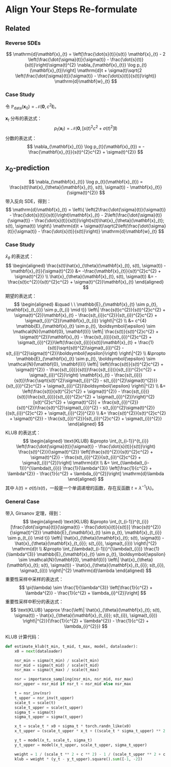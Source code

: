 # Align Your Steps Re-formulate

## Related

### Reverse SDEs

$$
\mathrm{d}\mathbf{x}_{t} = \left[\frac{\dot{s}(t)}{s(t)} \mathbf{x}_{t} - 2 \left(\frac{\dot{\sigma}(t)}{\sigma(t)} - \frac{\dot{s}(t)}{s(t)}\right)\sigma(t)^{2} \nabla_{\mathbf{x}_{t}} \log p_{t}(\mathbf{x}_{t})\right] \mathrm{d}t + \sigma(t)\sqrt{2 \left(\frac{\dot{\sigma}(t)}{\sigma(t)} - \frac{\dot{s}(t)}{s(t)}\right)} \mathrm{d}\mathbf{w}_{t}
$$

### Case Study

令 $\mathbb{P}_{\text{data}}(\mathbf{x}_{0}) = \mathcal{N}(\mathbf{0}, c^{2}\mathbf{I})$。

$\mathbf{x}_{t}$ 分布的表达式：
$$
p_{t}(\mathbf{x}_{t}) = \mathcal{N}\left(\mathbf{0}, \left[s(t)^{2}c^{2} + \sigma(t)^{2}\right]\mathbf{I}\right)
$$
分数的表达式：
$$
\nabla_{\mathbf{x}_{t}} \log p_{t}(\mathbf{x}_{t}) = -\frac{\mathbf{x}_{t}}{s(t)^{2}c^{2} + \sigma(t)^{2}}
$$

## $x_{0}$-prediction

$$
\nabla_{\mathbf{x}_{t}} \log p_{t}(\mathbf{x}_{t}) = \frac{s(t)\hat{x}_{\theta}(\mathbf{x}_{t}, s(t), \sigma(t)) - \mathbf{x}_{t}}{\sigma(t)^{2}}
$$
带入反向 SDE，得到：
$$
\mathrm{d}\mathbf{x}_{t} = \left\{ \left(2\frac{\dot{\sigma}(t)}{\sigma(t)} - \frac{\dot{s}(t)}{s(t)}\right)\mathbf{x}_{t} - 2\left(\frac{\dot{\sigma}(t)}{\sigma(t)} - \frac{\dot{s}(t)}{s(t)}\right)s(t)\hat{x}_{\theta}(\mathbf{x}_{t}; s(t), \sigma(t)) \right\} \mathrm{d}t + \sigma(t)\sqrt{2\left(\frac{\dot{\sigma}(t)}{\sigma(t)} - \frac{\dot{s}(t)}{s(t)}\right)} \mathrm{d}\mathbf{w}_{t}
$$

### Case Study

$\hat{x}_{\theta}$ 的表达式：
$$
\begin{aligned}
\frac{s(t)\hat{x}_{\theta}(\mathbf{x}_{t}, s(t), \sigma(t)) - \mathbf{x}_{t}}{\sigma(t)^{2}} &= -\frac{\mathbf{x}_{t}}{s(t)^{2}c^{2} + \sigma(t)^{2}} \\
\hat{x}_{\theta}(\mathbf{x}_{t}, s(t), \sigma(t)) &= -\frac{s(t)c^{2}}{s(t)^{2}c^{2} + \sigma(t)^{2}}\mathbf{x}_{t}
\end{aligned}
$$
期望的表达式：
$$
\begin{aligned}
&\quad \ \ \mathbb{E}_{\mathbf{x}_{t} \sim p_{t}, \mathbf{x}_{t_{i}} \sim p_{t_{i} \mid t}} \left\| \frac{s(t)c^{2}}{s(t)^{2}c^{2} + \sigma(t)^{2}}\mathbf{x}_{t} - \frac{s(t_{i})c^{2}}{s(t_{i})^{2}c^{2} + \sigma(t_{i})^{2}}\mathbf{x}_{t_{i}} \right\|^{2} \\
&= c^{4} \mathbb{E}_{\mathbf{x}_{t} \sim p_{t}, \boldsymbol{\epsilon} \sim \mathcal{N}(\mathbf{0}, \mathbf{I})} \left\| \frac{s(t)}{s(t)^{2}c^{2} + \sigma(t)^{2}}\mathbf{x}_{t} - \frac{s(t_{i})}{s(t_{i})^{2}c^{2} + \sigma(t_{i})^{2}}\left(\frac{s(t_{i})}{s(t)}\mathbf{x}_{t} + \frac{1}{s(t)}\sqrt{s(t)^{2}\sigma(t_{i})^{2} - s(t_{i})^{2}\sigma(t)^{2}}\boldsymbol{\epsilon}\right) \right\|^{2} \\
&\propto \mathbb{E}_{\mathbf{x}_{t} \sim p_{t}, \boldsymbol{\epsilon} \sim \mathcal{N}(\mathbf{0}, \mathbf{I})} \left\| \left(\frac{s(t)}{s(t)^{2}c^{2} + \sigma(t)^{2}} - \frac{s(t_{i})}{s(t)}\frac{s(t_{i})}{s(t_{i})^{2}c^{2} + \sigma(t_{i})^{2}}\right) \mathbf{x}_{t} - \frac{s(t_{i})}{s(t)}\frac{\sqrt{s(t)^{2}\sigma(t_{i})^{2} - s(t_{i})^{2}\sigma(t)^{2}}}{s(t_{i})^{2}c^{2} + \sigma(t_{i})^{2}}\boldsymbol{\epsilon} \right\|^{2} \\
&= \left(\frac{s(t)}{s(t)^{2}c^{2} + \sigma(t)^{2}} - \frac{s(t_{i})}{s(t)}\frac{s(t_{i})}{s(t_{i})^{2}c^{2} + \sigma(t_{i})^{2}}\right)^{2} [s(t)^{2}c^{2} + \sigma(t)^{2}] + \frac{s(t_{i})^{2}}{s(t)^{2}}\frac{s(t)^{2}\sigma(t_{i})^{2} - s(t_{i})^{2}\sigma(t)^{2}}{(s(t_{i})^{2}c^{2} + \sigma(t_{i})^{2})^{2}} \\
&= \frac{s(t)^{2}}{s(t)^{2}c^{2} + \sigma(t)^{2}} - \frac{s(t_{i})^{2}}{s(t_{i})^{2}c^{2} + \sigma(t_{i})^{2}}
\end{aligned}
$$
KLUB 的表达式：
$$
\begin{aligned}
\text{KLUB} &\propto \int_{t_{i-1}}^{t_{i}} \left(\frac{\dot{\sigma}(t)}{\sigma(t)} - \frac{\dot{s}(t)}{s(t)}\right) \frac{s(t)^{2}}{\sigma(t)^{2}} \left[\frac{s(t)^{2}}{s(t)^{2}c^{2} + \sigma(t)^{2}} - \frac{s(t_{i})^{2}}{s(t_{i})^{2}c^{2} + \sigma(t_{i})^{2}}\right] \mathrm{d}t \\
&= \int_{\lambda(t_{i-1})}^{\lambda(t_{i})} \frac{1}{\lambda^{3}} \left[\frac{1}{c^{2} + \lambda^{2}} - \frac{1}{c^{2} + \lambda_{i}^{2}}\right] \mathrm{d}\lambda
\end{aligned}
$$
其中 $\lambda(t) = \sigma(t) / s(t)$，一般是一个单调递增的函数，存在反函数 $t = \lambda^{-1}(\lambda)$。

### General Case

带入 Girsanov 定理，得到：
$$
\begin{aligned}
\text{KLUB} &\propto \int_{t_{i-1}}^{t_{i}} [\frac{\dot{\sigma}(t)}{\sigma(t)} - \frac{\dot{s}(t)}{s(t)}] \frac{s(t)^{2}}{\sigma(t)^{2}}  \mathbb{E}_{\mathbf{x}_{t} \sim p_{t}, \mathbf{x}_{t_{i}} \sim p_{t_{i} \mid t}} \left\| \hat{x}_{\theta}(\mathbf{x}_{t}; s(t), \sigma(t)) - \hat{x}_{\theta}(\mathbf{x}_{t_{i}}; s(t_{i}), \sigma(t_{i})) \right\|^{2} \mathrm{d}t \\
&\propto \int_{\lambda(t_{i-1})}^{\lambda(t_{i})} \frac{1}{\lambda^{3}} \mathbb{E}_{\mathbf{x}_{t} \sim p_{t}, \boldsymbol{\epsilon} \sim \mathcal{N}(\mathbf{0}, \mathbf{I})} \left\| \hat{x}_{\theta}(\mathbf{x}_{t}; s(t), \sigma(t)) - \hat{x}_{\theta}(\mathbf{x}_{t_{i}}; s(t_{i}), \sigma(t_{i})) \right\|^{2} \mathrm{d}\lambda
\end{aligned}
$$
重要性采样中采样的表达式：
$$
\pi(\lambda) \sim \frac{1}{\lambda^{3}} \left[\frac{1}{c^{2} + \lambda^{2}} - \frac{1}{c^{2} + \lambda_{i}^{2}}\right]
$$
重要性采样中积分的表达式：
$$
\text{KLUB} \approx \frac{\left\| \hat{x}_{\theta}(\mathbf{x}_{t}; s(t), \sigma(t)) - \hat{x}_{\theta}(\mathbf{x}_{t_{i}}; s(t_{i}), \sigma(t_{i})) \right\|^{2}}{\frac{1}{c^{2} + \lambda^{2}} - \frac{1}{c^{2} + \lambda_{i}^{2}}}
$$

KLUB 计算代码：
```python
def estimate_klub(t_min, t_mid, t_max, model, dataloader):
    x0 = next(dataloader)

    nsr_min = sigma(t_min) / scale(t_min)
    nsr_mid = sigma(t_mid) / scale(t_mid)
    nsr_max = sigma(t_max) / scale(t_max)

    nsr = importance_sampling(nsr_min, nsr_mid, nsr_max)
    nsr_upper = nsr_mid if nsr_t < nsr_mid else nsr_max

    t = nsr_inv(nsr)
    t_upper = nsr_inv(t_upper)
    scale_t = scale(t)
    scale_t_upper = scale(t_upper)
    sigma_t = sigma(t)
    sigma_t_upper = sigma(t_upper)

    x_t = scale_t * x0 + sigma_t * torch.randn_like(x0)
    x_t_upper = (scale_t_upper * x_t + ((scale_t * sigma_t_upper) ** 2 - (scale_t_upper * sigma_t) ** 2) * torch.randn_like(x0)) / scale_t

    y_t = model(x_t, scale_t, sigma_t)
    y_t_upper = model(x_t_upper, scale_t_upper, sigma_t_upper)

    weight = 1 / (scale_t ** 2 + c ** 2) - 1 / (scale_t_upper ** 2 + c ** 2)
    klub = weight * (y_t - y_t_upper).square().sum([-1, -2])
```